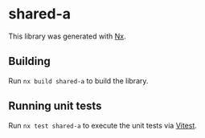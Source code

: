 # shared-a

This library was generated with [Nx](https://nx.dev).

## Building

Run `nx build shared-a` to build the library.

## Running unit tests

Run `nx test shared-a` to execute the unit tests via [Vitest](https://vitest.dev/).
